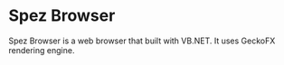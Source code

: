 # Spez Browser
Spez Browser is a web browser that built with VB.NET. It uses GeckoFX rendering engine.
